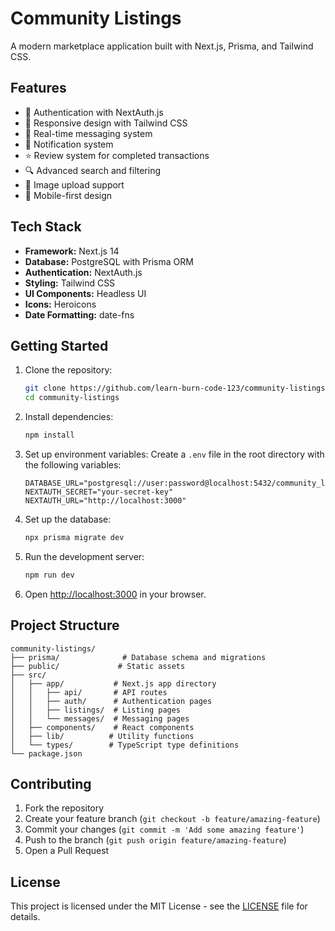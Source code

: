 # Community Listings

A modern marketplace application built with Next.js, Prisma, and Tailwind CSS.

## Features

- 🔐 Authentication with NextAuth.js
- 📱 Responsive design with Tailwind CSS
- 💬 Real-time messaging system
- 🔔 Notification system
- ⭐ Review system for completed transactions
- 🔍 Advanced search and filtering
- 📸 Image upload support
- 📱 Mobile-first design

## Tech Stack

- **Framework:** Next.js 14
- **Database:** PostgreSQL with Prisma ORM
- **Authentication:** NextAuth.js
- **Styling:** Tailwind CSS
- **UI Components:** Headless UI
- **Icons:** Heroicons
- **Date Formatting:** date-fns

## Getting Started

1. Clone the repository:
   ```bash
   git clone https://github.com/learn-burn-code-123/community-listings.git
   cd community-listings
   ```

2. Install dependencies:
   ```bash
   npm install
   ```

3. Set up environment variables:
   Create a `.env` file in the root directory with the following variables:
   ```
   DATABASE_URL="postgresql://user:password@localhost:5432/community_listings"
   NEXTAUTH_SECRET="your-secret-key"
   NEXTAUTH_URL="http://localhost:3000"
   ```

4. Set up the database:
   ```bash
   npx prisma migrate dev
   ```

5. Run the development server:
   ```bash
   npm run dev
   ```

6. Open [http://localhost:3000](http://localhost:3000) in your browser.

## Project Structure

```
community-listings/
├── prisma/              # Database schema and migrations
├── public/             # Static assets
├── src/
│   ├── app/           # Next.js app directory
│   │   ├── api/       # API routes
│   │   ├── auth/      # Authentication pages
│   │   ├── listings/  # Listing pages
│   │   └── messages/  # Messaging pages
│   ├── components/    # React components
│   ├── lib/          # Utility functions
│   └── types/        # TypeScript type definitions
└── package.json
```

## Contributing

1. Fork the repository
2. Create your feature branch (`git checkout -b feature/amazing-feature`)
3. Commit your changes (`git commit -m 'Add some amazing feature'`)
4. Push to the branch (`git push origin feature/amazing-feature`)
5. Open a Pull Request

## License

This project is licensed under the MIT License - see the [LICENSE](LICENSE) file for details.
